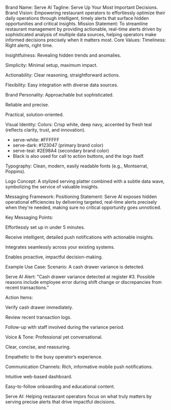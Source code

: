 Brand Name: Serve AI
Tagline: Serve Up Your Most Important Decisions.
Brand Vision:
Empowering restaurant operators to effortlessly optimize their daily operations through intelligent, timely alerts that surface hidden opportunities and critical insights.
Mission Statement:
To streamline restaurant management by providing actionable, real-time alerts driven by sophisticated analysis of multiple data sources, helping operators make informed decisions precisely when it matters most.
Core Values:
Timeliness: Right alerts, right time.

Insightfulness: Revealing hidden trends and anomalies.

Simplicity: Minimal setup, maximum impact.

Actionability: Clear reasoning, straightforward actions.

Flexibility: Easy integration with diverse data sources.

Brand Personality:
Approachable but sophisticated.

Reliable and precise.

Practical, solution-oriented.

Visual Identity:
Colors: Crisp white, deep navy, accented by fresh teal (reflects clarity, trust, and innovation).

- serve-white: #FFFFFF
- serve-dark: #123047 (primary brand color)
- serve-teal: #2E98A4 (secondary brand color)
- Black is also used for call to action buttons, and the logo itself.

Typography: Clean, modern, easily readable fonts (e.g., Montserrat, Poppins).

Logo Concept: A stylized serving platter combined with a subtle data wave, symbolizing the service of valuable insights.

Messaging Framework:
Positioning Statement: Serve AI exposes hidden operational efficiencies by delivering targeted, real-time alerts precisely when they're needed, making sure no critical opportunity goes unnoticed.

Key Messaging Points:

Effortlessly set up in under 5 minutes.

Receive intelligent, detailed push notifications with actionable insights.

Integrates seamlessly across your existing systems.

Enables proactive, impactful decision-making.

Example Use Case:
Scenario: A cash drawer variance is detected.

Serve AI Alert: "Cash drawer variance detected at register #3. Possible reasons include employee error during shift change or discrepancies from recent transactions."

Action Items:

Verify cash drawer immediately.

Review recent transaction logs.

Follow-up with staff involved during the variance period.

Voice & Tone:
Professional yet conversational.

Clear, concise, and reassuring.

Empathetic to the busy operator’s experience.

Communication Channels:
Rich, informative mobile push notifications.

Intuitive web-based dashboard.

Easy-to-follow onboarding and educational content.

Serve AI: Helping restaurant operators focus on what truly matters by serving precise alerts that drive impactful decisions.
